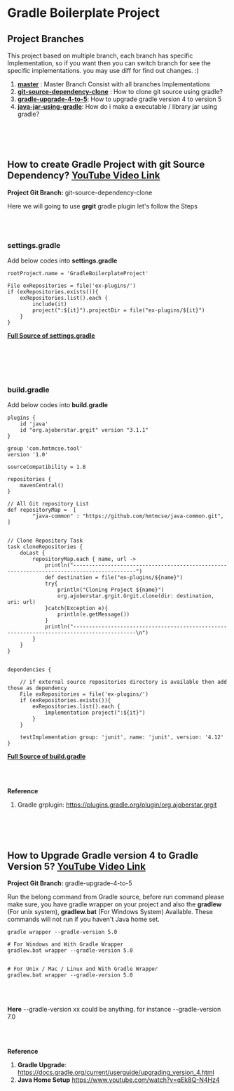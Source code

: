 # Gradle Boilerplate Project

## Project Branches

This project based on multiple branch, each branch has specific Implementation, so if you want then you can switch 
branch for see the specific implementations. you may use diff for find out changes. :)

1. **[master](https://github.com/hmtmcse-com/gradle-boilerplate-project/tree/master)** : Master Branch Consist with all branches Implementations
2. **[git-source-dependency-clone](https://github.com/hmtmcse-com/gradle-boilerplate-project/tree/git-source-dependency-clone)** : How to clone git source using gradle?
3. **[gradle-upgrade-4-to-5](https://github.com/hmtmcse-com/gradle-boilerplate-project/tree/gradle-upgrade-4-to-5)**: How to upgrade gradle version 4 to version 5
4. **[java-jar-using-gradle](#)**: How do i make a executable /  library jar using gradle?


<br><br><br>

## How to create Gradle Project with git Source Dependency? [YouTube Video Link](https://www.youtube.com/watch?v=Rv0Zm4L85PI)

**Project Git Branch:**  git-source-dependency-clone

Here we will going to use **grgit** gradle plugin let's follow the Steps



<br><br>

### settings.gradle 
Add below codes into **settings.gradle**

```
rootProject.name = 'GradleBoilerplateProject'

File exRepositories = file('ex-plugins/')
if (exRepositories.exists()){
    exRepositories.list().each {
        include(it)
        project(":${it}").projectDir = file("ex-plugins/${it}")
    }
}
```

**[Full Source of settings.gradle](https://github.com/hmtmcse-com/gradle-boilerplate-project/blob/master/settings.gradle)**



<br><br><br><br>

### build.gradle
Add below codes into **build.gradle**

```
plugins {
    id 'java'
    id "org.ajoberstar.grgit" version "3.1.1"
}

group 'com.hmtmcse.tool'
version '1.0'

sourceCompatibility = 1.8

repositories {
    mavenCentral()
}

// All Git repository List 
def repositoryMap =  [
        "java-common" : "https://github.com/hmtmcse/java-common.git",
]


// Clone Repository Task
task cloneRepositories {
    doLast {
        repositoryMap.each { name, url ->
            println("------------------------------------------------------------------------------------------")
            def destination = file("ex-plugins/${name}")
            try{
                println("Cloning Project ${name}")
                org.ajoberstar.grgit.Grgit.clone(dir: destination, uri: url)
            }catch(Exception e){
                println(e.getMessage())
            }
            println("------------------------------------------------------------------------------------------\n")
        }
    }
}


dependencies {

    // if external source repositories directory is available then add those as dependency
    File exRepositories = file('ex-plugins/')
    if (exRepositories.exists()){
        exRepositories.list().each {
            implementation project(":${it}")
        }
    }
    
    testImplementation group: 'junit', name: 'junit', version: '4.12'
}
```


**[Full Source of build.gradle](https://github.com/hmtmcse-com/gradle-boilerplate-project/blob/master/build.gradle)**


<br><br>

**Reference**
1. Gradle grplugin: https://plugins.gradle.org/plugin/org.ajoberstar.grgit



<br><br><br>

## How to Upgrade Gradle version 4 to Gradle Version 5? [YouTube Video Link](https://www.youtube.com/watch?v=UsxNGGgavPo)

**Project Git Branch:**  gradle-upgrade-4-to-5

Run the belong command from Gradle source, before run command please make sure, you have gradle wrapper on your project
and also the **gradlew** (For unix system), **gradlew.bat** (For Windows System) Available. These commands will not run if you
haven't Java home set.

```
gradle wrapper --gradle-version 5.0

# For Windows and With Gradle Wrapper
gradlew.bat wrapper --gradle-version 5.0


# For Unix / Mac / Linux and With Gradle Wrapper
gradlew.bat wrapper --gradle-version 5.0
```

<br><br>

**Here** --gradle-version xx could be anything. for instance --gradle-version 7.0


<br><br>

**Reference**
1. **Gradle Upgrade**: https://docs.gradle.org/current/userguide/upgrading_version_4.html
2. **Java Home Setup** https://www.youtube.com/watch?v=qEk8Q-N4Hz4